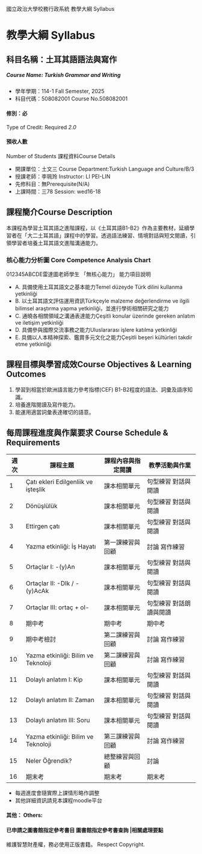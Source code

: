 國立政治大學校務行政系統 教學大綱 Syllabus
# 教學大綱 Syllabus
##  科目名稱：土耳其語語法與寫作
#####  Course Name: Turkish Grammar and Writing
  * 學年學期：114-1 Fall Semester, 2025 
  * 科目代碼：508082001 Course No.508082001
#### 修別：必
Type of Credit: Required 
_2.0_
#### 預收人數
Number of Students
課程資料Course Details
  * 開課單位：土文三 Course Department:Turkish Language and Culture/B/3 
  * 授課老師：李珮玲 Instructor: LI PEI-LIN 
  * 先修科目：無Prerequisite(N/A)
  * 上課時間：三78 Session: wed16-18
##  課程簡介Course Description
本課程為學習土耳其語之進階課程，以《土耳其語B1-B2》作為主要教材，延續學習者在「大二土耳其語」課程中的學習。透過語法練習、情境對話與短文閱讀，引領學習者培養土耳其語文進階溝通能力。
###  核心能力分析圖 Core Competence Analysis Chart
012345ABCDE雷達圖老師學生
「無核心能力」 
能力項目說明
  * A. 具備使用土耳其語文之基本能力Temel düzeyde Türk dilini kullanma yetkinliği
  * B. 以土耳其語文評估運用資訊Türkçeyle malzeme değerlendirme ve ilgili bilimsel araştırma yapma yetkinliği，並進行學術相關研究之能力
  * C. 通曉各相關領域之溝通表達能力Çeşitli konular üzerinde gereken anlatım ve iletişim yetkinliği
  * D. 具備參與國際交流事務之能力Uluslararası işlere katılma yetkinliği
  * E. 具備以人本精神探索、鑑賞多元文化之能力Çeşitli beşeri kültürleri takdir etme yetkinliği
##  課程目標與學習成效Course Objectives & Learning Outcomes 
  1. 學習到相當於歐洲語言能力參考指標(CEF) B1-B2程度的語法、詞彙及語序知識。
  2. 培養進階閱讀及寫作能力。
  3. 能運用適當詞彙表達確切的語意。
##  每周課程進度與作業要求 Course Schedule & Requirements
週次 |  課程主題 |  課程內容與指定閱讀 |  教學活動與作業  
---|---|---|---  
1 |  Çatı ekleri  Edilgenliik ve işteşlik  |  課本相關單元 |  句型練習 對話與閱讀  
2 |  Dönüşlülük |  課本相關單元 |  句型練習 對話與閱讀  
3 |  Ettirgen çatı  |  課本相關單元 |  句型練習 對話與閱讀  
4 |  Yazma etkinliği: İş Hayatı |  第一課練習與回顧 |  討論 寫作練習  
5 |  Ortaçlar I: -(y)An  |  課本相關單元 |  句型練習 對話與閱讀  
6 |  Ortaçlar II: -DIk / -(y)AcAk |  課本相關單元 |  句型練習 對話與閱讀  
7 |  Ortaçlar III: ortaç + ol- |  課本相關單元 |  句型練習 對話朗讀與閱讀  
8 |  期中考 |  期中考 |  期中考  
9 |  期中考檢討 |  第二課練習與回顧 |  討論 寫作練習  
10 |  Yazma etkinliği: Bilim ve Teknoloji  |  第二課練習與回顧 |  討論 寫作練習  
11 |  Dolaylı anlatım I: Kip  |  課本相關單元 |  句型練習 對話與閱讀  
12 |  Dolaylı anlatım II: Zaman  |  課本相關單元 |  句型練習 對話與閱讀  
13 |  Dolaylı anlatım III: Soru  |  課本相關單元 |  句型練習 對話與閱讀  
14 |  Yazma etkinliği: Bilim ve Teknoloji |  第三課練習與回顧 |  討論 寫作練習  
15 |  Neler Öğrendik?  |  總整練習與回顧 |  討論  
16 |  期末考 |  期末考 |  期末考  
* 每週進度會隨實際上課情形略作調整
* 其他詳細資訊請見本課程moodle平台
####  其他： Others:
####  已申請之圖書館指定參考書目  圖書館指定參考書查詢 |相關處理要點
維護智慧財產權，務必使用正版書籍。 Respect Copyright.